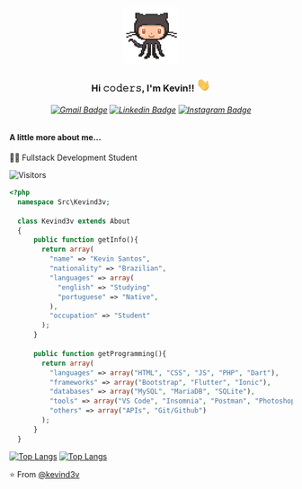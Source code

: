<p align="center" href="https://github.com/kevind3v"><img src="assets/github.gif" width="100"></p>

<h3 align="center">Hi 𝚌𝚘𝚍𝚎𝚛𝚜, I'm Kevin!! <img src="assets/Hi.gif" width="25"></h3>

<h6 align="center">

[![Gmail Badge](https://img.shields.io/badge/-Gmail-c14438?style=for-the-badge&logo=Gmail&logoColor=white&link=mailto:kevinsiqueira.dev@gmail.com)](mailto:kanna6501@gmail.com)
[![Linkedin Badge](https://img.shields.io/badge/-LinkedIn-blue?style=for-the-badge&logo=Linkedin&logoColor=white&link=https://www.linkedin.com/in/fagnerpsantos/)](https://www.linkedin.com/in/kevinssiqueira/)
[![Instagram Badge](https://img.shields.io/badge/-Instagram-%23E4405F?style=for-the-badge&logo=Instagram&logoColor=white&link=https://www.instagram.com/kevind3v/)](https://www.instagram.com/kevind3v/)

</h6>

#### A little more about me...

👨‍🎓 Fullstack Development Student

![Visitors](https://visitor-badge.laobi.icu/badge?page_id=kevind3v.kevind3v)

```php
<?php
  namespace Src\Kevind3v;

  class Kevind3v extends About
  {
      public function getInfo(){
        return array(
          "name" => "Kevin Santos",
          "nationality" => "Brazilian",
          "languages" => array(
            "english" => "Studying"
            "portuguese" => "Native",
          ),
          "occupation" => "Student"
        );
      }

      public function getProgramming(){
        return array(
          "languages" => array("HTML", "CSS", "JS", "PHP", "Dart"),
          "frameworks" => array("Bootstrap", "Flutter", "Ionic"),
          "databases" => array("MySQL", "MariaDB", "SQLite"),
          "tools" => array("VS Code", "Insomnia", "Postman", "Photoshop"),
          "others" => array("APIs", "Git/Github")   
        );
      }
  }
```

[![Top Langs](https://github-readme-stats.vercel.app/api?username=kevindev0&show_icons=true)](https://github.com/kevind3v)
[![Top Langs](https://github-readme-stats.vercel.app/api/top-langs/?username=kevind3v&layout=compact)](https://github.com/kevind3v)



⭐️ From [@kevind3v](https://github.com/kevind3v)

